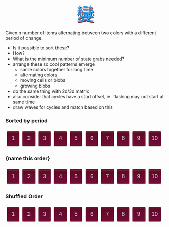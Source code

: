<!-- no-select -->

<p class="change">變</p>

Given n number of items alternating between two colors with a different period of change.

- Is it possible to sort these?
- How?
- What is the minimum number of state grabs needed?
- arrange these so cool patterns emerge
  - same colors together for long time
  - alternating colors
  - moving cells or blobs
  - growing blobs
- do the same thing with 2d/3d matrix
- also consider that cycles have a start offset, ie. flashing may not start at same time
- draw waves for cycles and match based on this


### Sorted by period
<div class="container">
  <div class="one"></div>
  <div class="two"></div>
  <div class="three"></div>
  <div class="four"></div>
  <div class="five"></div>
  <div class="six"></div>
  <div class="seven"></div>
  <div class="eight"></div>
  <div class="nine"></div>
  <div class="ten"></div>
</div>


### {name this order}
<div class="container">
  <div class="one"></div>  <!-- 1,2,3,4,5,6,7,8,9,10 -->
  <div class="two"></div>  <!-- 1,2,4,6,8,10 -->
  <div class="four"></div> <!-- 1,2,4,8 -->
  <div class="eight"></div><!-- 1,2,4,8 -->
  <div class="six"></div>  <!-- 1,2,3,6 -->
  <div class="three"></div><!-- 1,3,6,9 -->
  <div class="nine"></div> <!-- 1,3,9 -->
  <div class="ten"></div>  <!-- 1,2,5,10 -->
  <div class="five"></div> <!-- 1,5,10 -->
  <div class="seven"></div><!-- 1,7 -->
</div>



### Shuffled Order

<div class="container">
  <div class="nine"></div>
  <div class="three"></div>
  <div class="five"></div>
  <div class="four"></div>
  <div class="ten"></div>
  <div class="one"></div>
  <div class="eight"></div>
  <div class="six"></div>
  <div class="seven"></div>
  <div class="two"></div>
</div>



<style>
  p.change {
    font-size: 4em;
    margin: auto 0;
    font-family: 'Hiragino Kaku Gothic Pro', 'WenQuanYi Zen Hei', '微軟正黑體', '蘋果儷中黑', Helvetica, Arial, sans-serif;
    display: flex;
    justify-content: center;
    text-shadow: 2px 4px 0px hsl(354, 52%, 37%);
    color: hsla(204, 71%, 54%, 1);
  }
  .container {
    --one-color: #750c31;
    --two-color: #1b6a9e;
    display: flex;
    height: 60px;
    justify-content: space-between;
    background: transparent;
    width: 98%;
    padding: 0 !important;
    list-style: none;
    counter-reset: mycounter;
    border-radius: 3px;
  }
  .container > * {
    background: var(--one-color);
    color: #ddd;

    border-radius: 2px;
    background-image: linear-gradient(
      rgba(0,0,0, .2),
      rgba(0,0,0, 0)
    );
    box-shadow: 0 .1rem .1rem rgba(0, 0, 0, .65),
        inset 0 0.25rem rgba(255, 255, 55, .1);
    flex: 1;
    margin: auto 5px;
    height: 75%;
    counter-increment: mycounter;
    animation-timing-function: steps(1) !important;
    animation-name: color_change !important;
    animation-iteration-count: infinite !important;
  }
  .container > *:before {
    content: counter(mycounter);
    text-align: center;
    width: 100%;
    height: 100%;
    display: flex;
    justify-content: center;
    align-items: center;
    font-size: 1.25em;
    font-family: sans-serif;
    text-shadow: 2px 2px 5px #56116b;
  }
  .one   { animation-duration: 1s; }
  .two   { animation-duration: 2s; }
  .three { animation-duration: 3s; }
  .four  { animation-duration: 4s; }
  .five  { animation-duration: 5s; }
  .six   { animation-duration: 6s; }
  .seven { animation-duration: 7s; }
  .eight { animation-duration: 8s; }
  .nine  { animation-duration: 9s; }
  .ten   { animation-duration: 10s; }

  @keyframes color_change {
    50% {
      background-color: var(--two-color);
      box-shadow: 0 .1rem .1rem rgba(0, 0, 0, .75),
        inset 0 0.25rem rgba(100, 150, 255, .3);
    }
  }


</style>